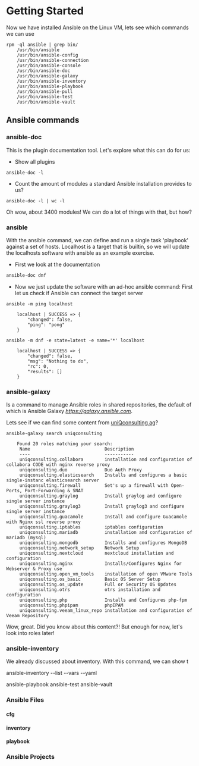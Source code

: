 # Getting Started
Now we have installed Ansible on the Linux VM, lets see which commands we can use
```
rpm -ql ansible | grep bin/
	/usr/bin/ansible
	/usr/bin/ansible-config
	/usr/bin/ansible-connection
	/usr/bin/ansible-console
	/usr/bin/ansible-doc
	/usr/bin/ansible-galaxy
	/usr/bin/ansible-inventory
	/usr/bin/ansible-playbook
	/usr/bin/ansible-pull
	/usr/bin/ansible-test
	/usr/bin/ansible-vault
```

## Ansible commands

### ansible-doc
This is the plugin documentation tool. 
Let's explore what this can do for us:
* Show all plugins
```
ansible-doc -l
```
* Count the amount of modules a standard Ansible installation provides to us?
```
ansible-doc -l | wc -l
```
Oh wow, about 3400 modules!
We can do a lot of things with that, but how?

### ansible
With the ansible command, we can define and run a single task 'playbook' against a set of hosts.
Localhost is a target that is builtin, so we will update the localhosts software with ansible as an example exercise.
* First we look at the documentation
```bash
ansible-doc dnf
```

* Now we just update the software with an ad-hoc ansible command:
First let us check if Ansible can connect the target server
```
ansible -m ping localhost

	localhost | SUCCESS => {
	    "changed": false,
	    "ping": "pong"
	}
```
```
ansible -m dnf -e state=latest -e name='*' localhost

	localhost | SUCCESS => {
	    "changed": false,
	    "msg": "Nothing to do",
	    "rc": 0,
	    "results": []
	}
```


### ansible-galaxy
Is a command to manage Ansible roles in shared repositories, the default of which is Ansible Galaxy _https://galaxy.ansible.com_.

Lets see if we can find some content from [uniQconsulting ag](https://www.uniqconsulting.ch)?
```
ansible-galaxy search uniqconsulting

	Found 20 roles matching your search:
	 Name                            Description
	 ----                            -----------
	 uniqconsulting.collabora        installation and configuration of collabora CODE with nginx reverse proxy
	 uniqconsulting.duo              Duo Auth Proxy
	 uniqconsulting.elasticsearch    Installs and configures a basic single-instanc elasticsearch server
	 uniqconsulting.firewall         Set's up a firewall with Open-Ports, Port-Forwarding & SNAT
	 uniqconsulting.graylog          Install graylog and configure single server instance
	 uniqconsulting.graylog3         Install graylog3 and configure single server instance
	 uniqconsulting.guacamole        Install and configure Guacamole with Nginx ssl reverse proxy
	 uniqconsulting.iptables         iptables configuration
	 uniqconsulting.mariadb          installation and configuration of mariadb (mysql)
	 uniqconsulting.mongodb          Installs and configures MongoDB
	 uniqconsulting.network_setup    Network Setup
	 uniqconsulting.nextcloud        nextcloud installation and configuration
	 uniqconsulting.nginx            Installs/Configures Nginx for Webserver & Proxy use
	 uniqconsulting.open_vm_tools    installation of open VMware Tools
	 uniqconsulting.os_basic         Basic OS Server Setup
	 uniqconsulting.os_update        Full or Security OS Updates
	 uniqconsulting.otrs             otrs installation and configuration
	 uniqconsulting.php              Installs and Configures php-fpm
	 uniqconsulting.phpipam          phpIPAM
	 uniqconsulting.veeam_linux_repo installation and configuration of Veeam Repository
```
Wow, great. 
Did you know about this content?!
But enough for now, let's look into roles later!

### ansible-inventory
We already discussed about inventory. With this command, we can show t

ansible-inventory --list --vars --yaml


ansible-playbook
ansible-test
ansible-vault



### Ansible Files
#### cfg
#### inventory
#### playbook




### Ansible Projects
<!--stackedit_data:
eyJoaXN0b3J5IjpbNzY2NTIwMTAxLC0xNjYzNzAyMzE3LDkyNz
QzNDA1MSwtMjExNTY2MDMzNyw2ODEzNDc0MjAsMjAzNTk2NTcz
OF19
-->